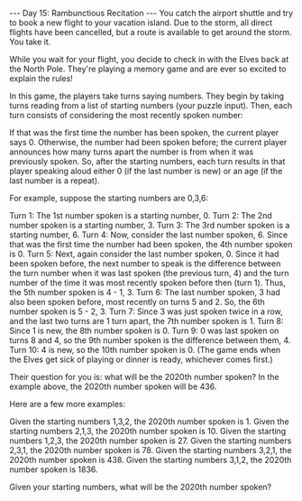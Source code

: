 ﻿--- Day 15: Rambunctious Recitation ---
You catch the airport shuttle and try to book a new flight to your vacation island. Due 
to the storm, all direct flights have been cancelled, but a route is available to get around 
the storm. You take it.

While you wait for your flight, you decide to check in with the Elves back at the North Pole. 
They're playing a memory game and are ever so excited to explain the rules!

In this game, the players take turns saying numbers. They begin by taking turns reading from a 
list of starting numbers (your puzzle input). Then, each turn consists of considering the most 
recently spoken number:

If that was the first time the number has been spoken, the current player says 0.
Otherwise, the number had been spoken before; the current player announces how many turns apart 
the number is from when it was previously spoken.
So, after the starting numbers, each turn results in that player speaking aloud either 0 (if 
the last number is new) or an age (if the last number is a repeat).

For example, suppose the starting numbers are 0,3,6:

Turn 1: The 1st number spoken is a starting number, 0.
Turn 2: The 2nd number spoken is a starting number, 3.
Turn 3: The 3rd number spoken is a starting number, 6.
Turn 4: Now, consider the last number spoken, 6. Since that was the first time the number had been spoken, 
	the 4th number spoken is 0.
Turn 5: Next, again consider the last number spoken, 0. Since it had been spoken before, the next number to 
	speak is the difference between the turn number when it was last spoken (the previous turn, 4) and the 
	turn number of the time it was most recently spoken before then (turn 1). Thus, the 5th number spoken is 
	4 - 1, 3.
Turn 6: The last number spoken, 3 had also been spoken before, most recently on turns 5 and 2. So, the 6th 
	number spoken is 5 - 2, 3.
Turn 7: Since 3 was just spoken twice in a row, and the last two turns are 1 turn apart, the 7th number spoken is 1.
Turn 8: Since 1 is new, the 8th number spoken is 0.
Turn 9: 0 was last spoken on turns 8 and 4, so the 9th number spoken is the difference between them, 4.
Turn 10: 4 is new, so the 10th number spoken is 0.
(The game ends when the Elves get sick of playing or dinner is ready, whichever comes first.)

Their question for you is: what will be the 2020th number spoken? In the example above, the 2020th number 
spoken will be 436.

Here are a few more examples:

Given the starting numbers 1,3,2, the 2020th number spoken is 1.
Given the starting numbers 2,1,3, the 2020th number spoken is 10.
Given the starting numbers 1,2,3, the 2020th number spoken is 27.
Given the starting numbers 2,3,1, the 2020th number spoken is 78.
Given the starting numbers 3,2,1, the 2020th number spoken is 438.
Given the starting numbers 3,1,2, the 2020th number spoken is 1836.

Given your starting numbers, what will be the 2020th number spoken?